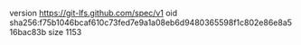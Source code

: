 version https://git-lfs.github.com/spec/v1
oid sha256:f75b1046bcaf610c73fed7e9a1a08eb6d9480365598f1c802e86e8a516bac83b
size 1153
